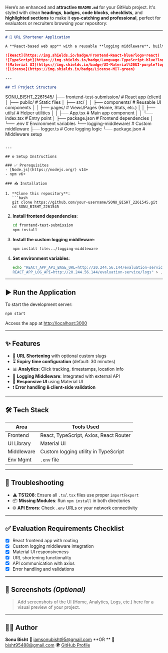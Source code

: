 Here’s an enhanced and **attractive `README.md`** for your GitHub project. It's styled with clean **headings**, **badges**, **code blocks**, **checklists**, and **highlighted sections** to make it **eye-catching and professional**, perfect for evaluators or recruiters browsing your repository:

---

```markdown
# 🚀 URL Shortener Application

A **React-based web app** with a reusable **logging middleware**, built as part of a frontend evaluation for **Afford Medical Technologies**.

![React](https://img.shields.io/badge/Frontend-React-blue?logo=react)
![TypeScript](https://img.shields.io/badge/Language-TypeScript-blue?logo=typescript)
![Material UI](https://img.shields.io/badge/UI-Material%20UI-purple?logo=mui)
![License](https://img.shields.io/badge/License-MIT-green)

---

## 🗂️ Project Structure

```

SONU\_BISHT\_2261545/
├── frontend-test-submission/      # React app (client)
│   ├── public/                    # Static files
│   ├── src/
│   │   ├── components/            # Reusable UI components
│   │   ├── pages/                 # Views/Pages (Home, Stats, etc.)
│   │   ├── utils/                 # Helper utilities
│   │   ├── App.tsx                # Main app component
│   │   └── index.tsx              # Entry point
│   ├── package.json               # Frontend dependencies
│   └── .env                       # Environment variables
└── logging-middleware/            # Custom middleware
├── logger.ts                  # Core logging logic
└── package.json               # Middleware setup

````

---

## ⚙️ Setup Instructions

### ✅ Prerequisites
- [Node.js](https://nodejs.org/) v14+
- npm v6+

### 📥 Installation

1. **Clone this repository**:
   ```bash
   git clone https://github.com/your-username/SONU_BISHT_2261545.git
   cd SONU_BISHT_2261545
````

2. **Install frontend dependencies**:

   ```bash
   cd frontend-test-submission
   npm install
   ```

3. **Install the custom logging middleware**:

   ```bash
   npm install file:../logging-middleware
   ```

4. **Set environment variables**:

   ```bash
   echo "REACT_APP_API_BASE_URL=http://20.244.56.144/evaluation-service
   REACT_APP_LOG_API=http://20.244.56.144/evaluation-service/logs" > .env
   ```

---

## ▶️ Run the Application

To start the development server:

```bash
npm start
```

Access the app at [http://localhost:3000](http://localhost:3000)

---

## ✨ Features

* 🔗 **URL Shortening** with optional custom slugs
* ⏳ **Expiry time configuration** (default: 30 minutes)
* 📊 **Analytics**: Click tracking, timestamps, location info
* 🧾 **Logging Middleware**: Integrated with external API
* 💎 **Responsive UI** using Material UI
* ❗ **Error handling & client-side validation**

---

## 🛠️ Tech Stack

| Area       | Tools Used                             |
| ---------- | -------------------------------------- |
| Frontend   | React, TypeScript, Axios, React Router |
| UI Library | Material UI                            |
| Middleware | Custom logging utility in TypeScript   |
| Env Mgmt   | `.env` file                            |

---

## 🧪 Troubleshooting

* ⚠ **TS1208**: Ensure all `.ts`/`.tsx` files use proper `import`/`export`
* 📦 **Missing Modules**: Run `npm install` in both directories
* 🌐 **API Errors**: Check `.env` URLs or your network connectivity

---

## ✅ Evaluation Requirements Checklist

* [x] React frontend app with routing
* [x] Custom logging middleware integration
* [x] Material UI responsiveness
* [x] URL shortening functionality
* [x] API communication with axios
* [x] Error handling and validations

---

## 📌 Screenshots *(Optional)*

> Add screenshots of the UI (Home, Analytics, Logs, etc.) here for a visual preview of your project.

---

## 👨‍💻 Author

**Sonu Bisht**
📧 [iamsonubisht95@gmail.com](mailto:iamsonubisht95@gmail.com)
   **OR **
   📧 [bisht95488@gmail.com](mailto:bisht95488@gmail.com)
🌍 [GitHub Profile](https://github.com/iamsonubisht)


